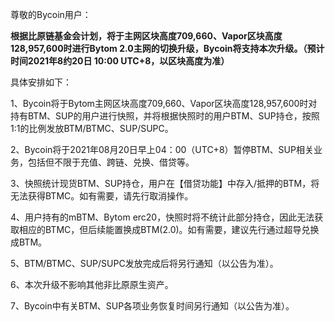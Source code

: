 尊敬的Bycoin用户：

**根据比原链基金会计划，将于主网区块高度709,660、Vapor区块高度128,957,600时进行Bytom 2.0主网的切换升级，Bycoin将支持本次升级。（预计时间2021年8约20日 10:00 UTC+8，以区块高度为准）**

具体安排如下：

1、Bycoin将于Bytom主网区块高度709,660、Vapor区块高度128,957,600时对持有BTM、SUP的用户进行快照，并将根据快照时的用户BTM、SUP持仓，按照1:1的比例发放BTM/BTMC、SUP/SUPC。

2、Bycoin将于2021年08月20日早上04：00（UTC+8）暂停BTM、SUP相关业务，包括但不限于充值、跨链、兑换、借贷等。

3、快照统计现货BTM、SUP持仓，用户在【借贷功能】中存入/抵押的BTM，将无法获得BTMC。如有需要，请先行取消操作。

4、用户持有的mBTM、Bytom erc20，快照时将不统计此部分持仓，因此无法获取相应的BTMC，但后续能置换成BTM(2.0)。如有需要，建议先行通过超导兑换成BTM。

5、BTM/BTMC、SUP/SUPC发放完成后将另行通知（以公告为准）。

6、本次升级不影响其他非比原原生资产。

7、Bycoin中有关BTM、SUP各项业务恢复时间另行通知（以公告为准）。
